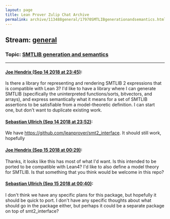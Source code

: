 ```yaml
---
layout: page
title: Lean Prover Zulip Chat Archive 
permalink: archive/113488general/17970SMTLIBgenerationandsemantics.html
---
```


## Stream: [general](index.html)
### Topic: [SMTLIB generation and semantics](17970SMTLIBgenerationandsemantics.html)

---

#### [Joe Hendrix (Sep 14 2018 at 23:45)](https://leanprover.zulipchat.com/#narrow/stream/113488-general/topic/SMTLIB%20generation%20and%20semantics/near/133980967):
Is there a library for representing and rendering SMTLIB 2 expressions that is compatible with Lean 3?  I'd like to have a library where I can generate SMTLIB (specifically the uninterpreted functions/sorts, bitvectors, and arrays), and express semantically what it means for a set of SMTLIB assertions to be satisfiable from a model-theoretic definition.  I can start one, but don't want to duplicate existing work.

#### [Sebastian Ullrich (Sep 14 2018 at 23:52)](https://leanprover.zulipchat.com/#narrow/stream/113488-general/topic/SMTLIB%20generation%20and%20semantics/near/133981366):
We have https://github.com/leanprover/smt2_interface. It should still work, hopefully

#### [Joe Hendrix (Sep 15 2018 at 00:29)](https://leanprover.zulipchat.com/#narrow/stream/113488-general/topic/SMTLIB%20generation%20and%20semantics/near/133983348):
Thanks, it looks like this has most of what I'd want.  Is this intended to be ported to be compatible with Lean4?  I'd like to also define a model theory for SMTLIB.  Is that something that you think would be welcome in this repo?

#### [Sebastian Ullrich (Sep 15 2018 at 00:40)](https://leanprover.zulipchat.com/#narrow/stream/113488-general/topic/SMTLIB%20generation%20and%20semantics/near/133983745):
I don't think we have any specific plans for this package, but hopefully it should be quick to port. I don't have any specific thoughts about what should go in the package either, but perhaps it could be a separate package on top of smt2_interface?

